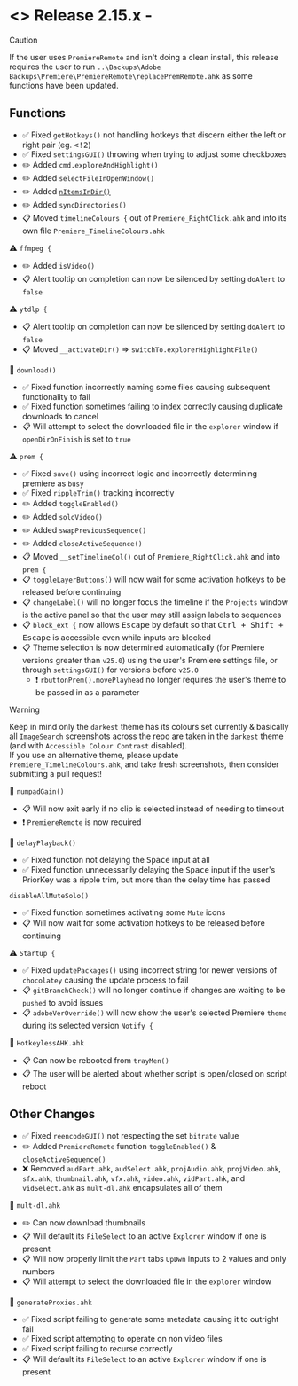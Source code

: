 # <> Release 2.15.x - 

> [!Caution]
> If the user uses `PremiereRemote` and isn't doing a clean install, this release requires the user to run `..\Backups\Adobe Backups\Premiere\PremiereRemote\replacePremRemote.ahk` as some functions have been updated.

## Functions
- ✅ Fixed `getHotkeys()` not handling hotkeys that discern either the left or right pair (eg. <kbd><!2</kbd>)
- ✅ Fixed `settingsGUI()` throwing when trying to adjust some checkboxes
- ✏️ Added `cmd.exploreAndHighlight()`
- ✏️ Added `selectFileInOpenWindow()`
- ✏️ Added [`nItemsInDir()`](<https://www.autohotkey.com/boards/viewtopic.php?p=494290#p494290>)
- ✏️ Added `syncDirectories()`
- 📋 Moved `timelineColours {` out of `Premiere_RightClick.ahk` and into its own file `Premiere_TimelineColours.ahk`

⚠️ `ffmpeg {`
- ✏️ Added `isVideo()`
- 📋 Alert tooltip on completion can now be silenced by setting `doAlert` to `false`

⚠️ `ytdlp {`
- 📋 Alert tooltip on completion can now be silenced by setting `doAlert` to `false`
- 📋 Moved `__activateDir()` => `switchTo.explorerHighlightFile()`

📍 `download()`
- ✅ Fixed function incorrectly naming some files causing subsequent functionality to fail
- ✅ Fixed function sometimes failing to index correctly causing duplicate downloads to cancel
- 📋 Will attempt to select the downloaded file in the `explorer` window if `openDirOnFinish` is set to `true`

⚠️ `prem {`
- ✅ Fixed `save()` using incorrect logic and incorrectly determining premiere as `busy`
- ✅ Fixed `rippleTrim()` tracking incorrectly
- ✏️ Added `toggleEnabled()`
- ✏️ Added `soloVideo()`
- ✏️ Added `swapPreviousSequence()`
- ✏️ Added `closeActiveSequence()`
- 📋 Moved `__setTimelineCol()` out of `Premiere_RightClick.ahk` and into `prem {`
- 📋 `toggleLayerButtons()` will now wait for some activation hotkeys to be released before continuing
- 📋 `changeLabel()` will no longer focus the timeline if the `Projects` window is the active panel so that the user may still assign labels to sequences
- 📋 `block_ext {` now allows <kbd>Escape</kbd> by default so that <kbd>Ctrl + Shift + Escape</kbd> is accessible even while inputs are blocked
- 📋 Theme selection is now determined automatically (for Premiere versions greater than `v25.0`) using the user's Premiere settings file, or through `settingsGUI()` for versions before `v25.0`
    - ❗ `rbuttonPrem().movePlayhead` no longer requires the user's theme to be passed in as a parameter
> [!Warning]
> Keep in mind only the `darkest` theme has its colours set currently & basically all `ImageSearch` screenshots across the repo are taken in the `darkest` theme (and with `Accessible Colour Contrast` disabled).  
> If you use an alternative theme, please update `Premiere_TimelineColours.ahk`, and take fresh screenshots, then consider submitting a pull request!

📍 `numpadGain()`
- 📋 Will now exit early if no clip is selected instead of needing to timeout
- ❗ `PremiereRemote` is now required

📍 `delayPlayback()`
- ✅ Fixed function not delaying the <kbd>Space</kbd> input at all
- ✅ Fixed function unnecessarily delaying the <kbd>Space</kbd> input if the user's PriorKey was a ripple trim, but more than the delay time has passed

`disableAllMuteSolo()`
- ✅ Fixed function sometimes activating some `Mute` icons
- 📋 Will now wait for some activation hotkeys to be released before continuing

⚠️ `Startup {`
- ✅ Fixed `updatePackages()` using incorrect string for newer versions of `chocolatey` causing the update process to fail
- 📋 `gitBranchCheck()` will no longer continue if changes are waiting to be `pushed` to avoid issues
- 📋 `adobeVerOverride()` will now show the user's selected Premiere `theme` during its selected version `Notify {`

📍 `HotkeylessAHK.ahk`
- 📋 Can now be rebooted from `trayMen()`
- 📋 The user will be alerted about whether script is open/closed on script reboot

## Other Changes
- ✅ Fixed `reencodeGUI()` not respecting the set `bitrate` value
- ✏️ Added `PremiereRemote` function `toggleEnabled()` & `closeActiveSequence()`
- ❌ Removed `audPart.ahk`, `audSelect.ahk`, `projAudio.ahk`, `projVideo.ahk`, `sfx.ahk`, `thumbnail.ahk`, `vfx.ahk`, `video.ahk`, `vidPart.ahk`, and `vidSelect.ahk` as `mult-dl.ahk` encapsulates all of them

📍 `mult-dl.ahk`
- ✏️ Can now download thumbnails
- 📋 Will default its `FileSelect` to an active `Explorer` window if one is present
- 📋 Will now properly limit the `Part` tabs `UpDwn` inputs to 2 values and only numbers
- 📋 Will attempt to select the downloaded file in the `explorer` window

📍 `generateProxies.ahk`
- ✅ Fixed script failing to generate some metadata causing it to outright fail
- ✅ Fixed script attempting to operate on non video files
- ✅ Fixed script failing to recurse correctly
- 📋 Will default its `FileSelect` to an active `Explorer` window if one is present